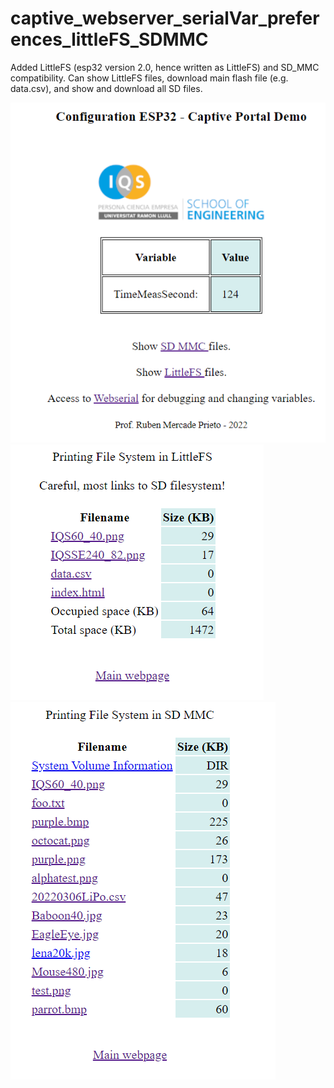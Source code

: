 # captive_webserver_serialVar_preferences_littleFS_SDMMC

Added LittleFS (esp32 version 2.0, hence written as LittleFS) and SD_MMC compatibility. Can show LittleFS files, download main flash file (e.g. data.csv), and show and download all SD files.

![Image1](/image1.png)
![Image2](/image2.png)
![Image3](/image3.png)
